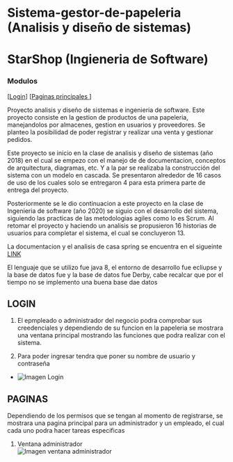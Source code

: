# Sistema-gestor-de-papeleria (Analisis y diseño de sistemas)

# StarShop (Ingieneria de Software)


### Modulos

[[Login](##LOGIN)]
[[Paginas principales ](##PAGINAS)]

Proyecto analisis y diseño de sistemas e ingenieria de software. Este proyecto consiste en la gestion de productos de una papeleria, manejandolos por almacenes, gestion en usuarios y proveedores. Se planteo la posibilidad de poder registrar y realizar una venta y gestionar pedidos.

Este proyecto se inicio en la clase de analisis y diseño de sistemas (año 2018) en el cual se empezo con el manejo de de documentacion, conceptos de arquitectura, diagramas, etc. Y a la par se realizaba la construcción del sistema con un modelo en cascada. Se presentaron alrededor de 16 casos de uso de los cuales solo se entregaron 4 para esta primera parte de entrega del proyecto.

Posteriormente se le dio continuacion a este proyecto en la clase de Ingenieria de software (año 2020) se siguio con el desarrollo del sistema, siguiendo las practicas de las metodologias agiles como lo es Scrum. Al retomar el proyecto y haciendo un analisis se propusieron 16 historias de usuarios para completar el sistema, el cual se concluyeron 13.

La documentacion y el analisis de casa spring se encuentra en el sigueinte [LINK](https://drive.google.com/open?id=1febzrcD0SFJEr1yOwJBGQYimcWO65FbT)

El lenguaje que se utilizo fue java 8, el entorno de desarrollo fue ecliupse y la base de datos fue y la base de datos fue Derby, cabe recalcar que por el tiempo no se implemento una buena base dae datos

## LOGIN

1) El epmpleado o administrador del negocio podra comprobar sus creedenciales y dependiendo de su funcion en la papeleria se mostrara una ventana principal mostrando las funciones que podra realizar con el sistema.

2) Para poder ingresar tendra que poner su nombre de usuario y contraseña

- ![Imagen Login](https://i.ibb.co/tKCF90x/Login.jpg)

## PAGINAS

Dependiendo de los permisos que se tengan al momento de registrarse, se mostrara una pagina principal para un administrador y un empleado, el cual cada uno podra hacer tareas especificas

1) Ventana administrador  
![Imagen ventana administrador](https://i.ibb.co/kg6rWQG/VAdmin.jpg)